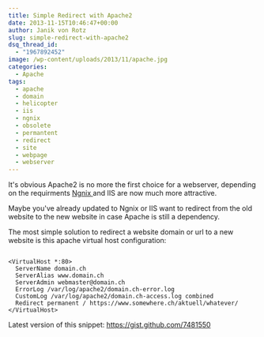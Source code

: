 ```yaml
---
title: Simple Redirect with Apache2
date: 2013-11-15T10:46:47+00:00
author: Janik von Rotz
slug: simple-redirect-with-apache2
dsq_thread_id:
  - "1967892452"
image: /wp-content/uploads/2013/11/apache.jpg
categories:
  - Apache
tags:
  - apache
  - domain
  - helicopter
  - iis
  - ngnix
  - obsolete
  - permantent
  - redirect
  - site
  - webpage
  - webserver
---
```

It's obvious Apache2 is no more the first choice for a webserver, depending on the requirments <a href="https://www.theorganicagency.com/apache-vs-nginx-performance-comparison/" target="_blank">Ngnix </a>and IIS are now much more attractive.

Maybe you've already updated to Ngnix or IIS want to redirect from the old website to the new website in case Apache is still a dependency.

<!--more-->

The most simple solution to redirect a website domain or url to a new website is this apache virtual host configuration:

```

<VirtualHost *:80>
  ServerName domain.ch
  ServerAlias www.domain.ch
  ServerAdmin webmaster@domain.ch
  ErrorLog /var/log/apache2/domain.ch-error.log
  CustomLog /var/log/apache2/domain.ch-access.log combined
  Redirect permanent / https://www.somewhere.ch/aktuell/whatever/
</VirtualHost>

```

Latest version of this snippet: <a href="https://gist.github.com/7481550" target="_blank">https://gist.github.com/7481550</a>